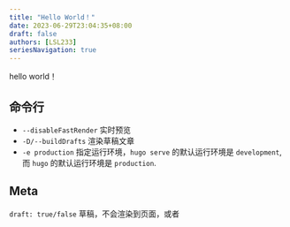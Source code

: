 ```yaml
---
title: "Hello World！"
date: 2023-06-29T23:04:35+08:00
draft: false
authors: [LSL233]
seriesNavigation: true
---
```

hello world！

## 命令行
- `--disableFastRender` 实时预览
- `-D/--buildDrafts` 渲染草稿文章
-  `-e production` 指定运行环境，`hugo serve` 的默认运行环境是 `development`, 而 `hugo` 的默认运行环境是 `production`.


## Meta
`draft: true/false` 草稿，不会渲染到页面，或者  